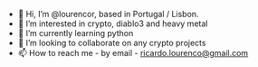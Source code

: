 - 👋 Hi, I’m @lourencor, based in Portugal / Lisbon.
- 👀 I’m interested in crypto, diablo3 and heavy metal
- 🌱 I’m currently learning python
- 💞️ I’m looking to collaborate on any crypto projects
- 📫 How to reach me - by email - ricardo.lourenco@gmail.com

<!---
lourencor/lourencor is a ✨ special ✨ repository because its `README.md` (this file) appears on your GitHub profile.
You can click the Preview link to take a look at your changes.
--->
